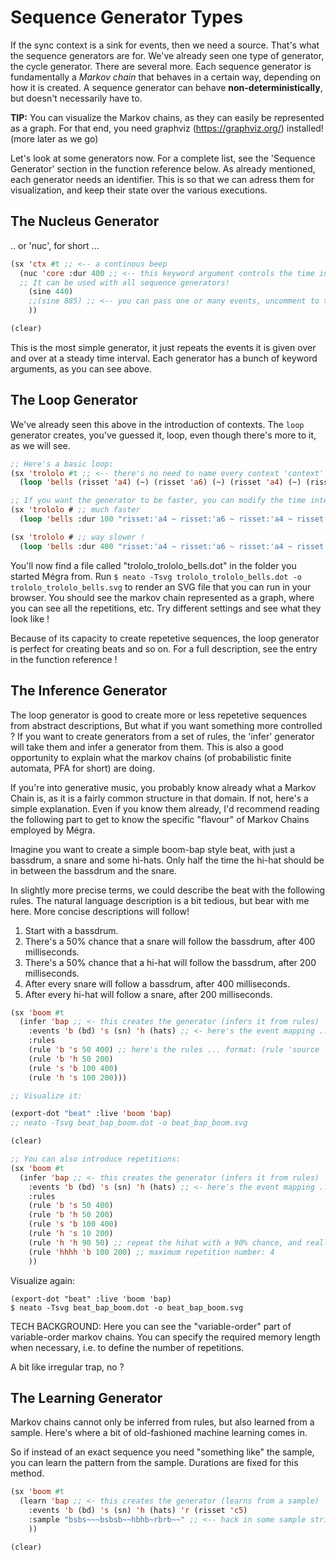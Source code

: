 # Sequence Generator Types

If the sync context is a sink for events, then we need a source. That's what 
the sequence generators are for.
We've already seen one type of generator, the cycle generator. There are several more.
Each sequence generator is fundamentally a *Markov chain* that behaves in a certain way,
depending on how it is created. A sequence generator can behave **non-deterministically**, but
doesn't necessarily have to.

**TIP:**
You can visualize the Markov chains, as they can easily be represented as a graph.
For that end, you need graphviz (https://graphviz.org/) installed! (more later as we go)

Let's look at some generators now. For a complete list, see the 'Sequence Generator' section
in the function reference below. As already mentioned, each generator needs an identifier.
This is so that we can adress them for visualization, and keep their state over the 
various executions.

## The Nucleus Generator

.. or 'nuc', for short ...

```lisp
(sx 'ctx #t ;; <-- a continous beep
  (nuc 'core :dur 400 ;; <-- this keyword argument controls the time interval. 
  ;; It can be used with all sequence generators!
    (sine 440)
    ;;(sine 885) ;; <-- you can pass one or many events, uncomment to try
    ))

(clear)
```

This is the most simple generator, it just repeats the events it is given over and over at a steady time interval. Each generator has a bunch of keyword arguments, as you can see above.

## The Loop Generator

We've already seen this above in the introduction of contexts. The `loop` generator creates, you've guessed it, loop, even though there's more to it, as we will see.

```lisp
;; Here's a basic loop:
(sx 'trololo #t ;; <-- there's no need to name every context 'context' ... you don't use 'password' for all your passwords, do you ?
  (loop 'bells (risset 'a4) (~) (risset 'a6) (~) (risset 'a4) (~) (risset 'c5) (risset 'e5)))
```

```lisp
;; If you want the generator to be faster, you can modify the time interval:
(sx 'trololo # ;; much faster
  (loop 'bells :dur 100 "risset:'a4 ~ risset:'a6 ~ risset:'a4 ~ risset:'c5 risset:'e5"))

(sx 'trololo # ;; way slower !
  (loop 'bells :dur 400 "risset:'a4 ~ risset:'a6 ~ risset:'a4 ~ risset:'c5 risset:'e5")) 
```



You'll now find a file called "trololo_trololo_bells.dot" in the folder you started Mégra from.
Run `$ neato -Tsvg trololo_trololo_bells.dot -o trololo_trololo_bells.svg` to render an SVG file that you
can run in your browser. You should see the markov chain represented as a graph, where you can see all
the repetitions, etc. Try different settings and see what they look like !

Because of its capacity to create repetetive sequences, the loop generator is perfect for creating 
beats and so on. 
For a full description, see the entry in the function reference !

## The Inference Generator

The loop generator is good to create more or less repetetive sequences from abstract descriptions,
But what if you want something more controlled ? If you want to create generators from a set of rules, the 'infer' 
generator will take them and infer a generator from them. This is also a good opportunity to explain what the markov
chains (of probabilistic finite automata, PFA for short) are doing.

If you're into generative music, you probably know already what a Markov Chain is, as it is a fairly common structure 
in that domain. If not, here's a simple explanation. Even if you know them already, I'd recommend reading the following 
part to get to know the specific "flavour" of Markov Chains employed by Mégra.

Imagine you want to create a simple boom-bap style beat, with just a bassdrum, a snare and some hi-hats. Only half the 
time the hi-hat should be in between the bassdrum and the snare.

In slightly more precise terms, we could describe the beat with the following rules. The natural language description 
is a bit tedious, but bear with me here. More concise descriptions will follow!

1. Start with a bassdrum.
2. There's a 50% chance that a snare will follow the bassdrum, after 400 milliseconds.
3. There's a 50% chance that a hi-hat will follow the bassdrum, after 200 milliseconds.
4. After every snare will follow a bassdrum, after 400 milliseconds.
5. After every hi-hat will follow a snare, after 200 milliseconds.

```lisp
(sx 'boom #t 
  (infer 'bap ;; <- this creates the generator (infers it from rules)
    :events 'b (bd) 's (sn) 'h (hats) ;; <- here's the event mapping ... pretty prosaic ...
    :rules 
    (rule 'b 's 50 400) ;; here's the rules ... format: (rule 'source 'target probability duration)
    (rule 'b 'h 50 200) 
    (rule 's 'b 100 400) 
    (rule 'h 's 100 200)))

;; Visualize it:

(export-dot "beat" :live 'boom 'bap)
;; neato -Tsvg beat_bap_boom.dot -o beat_bap_boom.svg

(clear)

;; You can also introduce repetitions:
(sx 'boom #t 
  (infer 'bap ;; <- this creates the generator (infers it from rules)
    :events 'b (bd) 's (sn) 'h (hats) ;; <- here's the event mapping ... pretty prosaic ...
    :rules 
    (rule 'b 's 50 400)
    (rule 'b 'h 50 200) 
    (rule 's 'b 100 400) 
    (rule 'h 's 10 200)
    (rule 'h 'h 90 50) ;; repeat the hihat with a 90% chance, and really quickly
    (rule 'hhhh 'b 100 200) ;; maximum repetition number: 4
    ))
```

Visualize again: 
```
(export-dot "beat" :live 'boom 'bap)
$ neato -Tsvg beat_bap_boom.dot -o beat_bap_boom.svg
```

TECH BACKGROUND:
Here you can see the "variable-order" part of variable-order markov chains. You can specify the
required memory length when necessary, i.e. to define the number of repetitions. 

A bit like irregular trap, no ?

## The Learning Generator

Markov chains cannot only be inferred from rules, but also learned from a sample. Here's where
a bit of old-fashioned machine learning comes in. 

So if instead of an exact sequence you need "something like" the sample, you can learn the pattern
from the sample. Durations are fixed for this method.

```lisp
(sx 'boom #t 
  (learn 'bap ;; <- this creates the generator (learns from a sample)
    :events 'b (bd) 's (sn) 'h (hats) 'r (risset 'c5)
    :sample "bsbs~~~bsbsb~~hbhb~rbrb~~" ;; <-- hack in some sample string .. '~' stands for silence
    ))

(clear)
```
